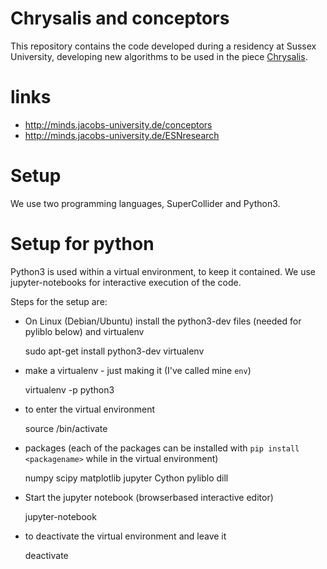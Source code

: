 # Chrysalis and conceptors

This repository contains the code developed during a residency at Sussex University, developing new algorithms to be used in the piece [Chrysalis](https://marijebaalman.eu/chrysalis).

# links

* http://minds.jacobs-university.de/conceptors
* http://minds.jacobs-university.de/ESNresearch

# Setup

We use two programming languages, SuperCollider and Python3.

# Setup for python

Python3 is used within a virtual environment, to keep it contained. We use jupyter-notebooks for interactive execution of the code.

Steps for the setup are:

* On Linux (Debian/Ubuntu) install the python3-dev files (needed for pyliblo below) and virtualenv

    sudo apt-get install python3-dev virtualenv

* make a virtualenv - just making it (I've called mine `env`)

    virtualenv -p python3 <dirname>

* to enter the virtual environment

    source <dirname>/bin/activate

* packages (each of the packages can be installed with `pip install <packagename>` while in the virtual environment)

    numpy
    scipy
    matplotlib
    jupyter
    Cython
    pyliblo
    dill

* Start the jupyter notebook (browserbased interactive editor)

    jupyter-notebook


* to deactivate the virtual environment and leave it

    deactivate
